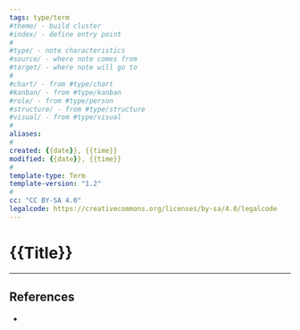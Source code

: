 ```yaml
---
tags: type/term
#theme/ - build cluster 
#index/ - define entry point
#
#type/ - note characteristics
#source/ - where note comes from
#target/ - where note will go to
#
#chart/ - from #type/chart 
#kanban/ - from #type/kanban
#role/ - from #type/person
#structure/ - from #type/structure
#visual/ - from #type/visual 
#
aliases: 
#
created: {{date}}, {{time}}
modified: {{date}}, {{time}}
#
template-type: Term
template-version: "1.2"
#
cc: "CC BY-SA 4.0"
legalcode: https://creativecommons.org/licenses/by-sa/4.0/legalcode
---
```


# {{Title}}

<!-- TERM Definition of term goes here -->



---
## References
<!-- Links to pages not referenced in the content -->
- 


